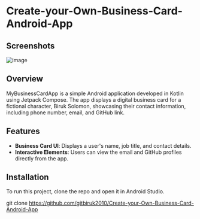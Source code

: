 # Create-your-Own-Business-Card-Android-App
## Screenshots
![image](https://github.com/gitbiruk2010/Create-your-Own-Business-Card-Android-App/assets/103274295/8bb9f563-cf0f-4d29-81be-613949ada2c2)

## Overview
MyBusinessCardApp is a simple Android application developed in Kotlin using Jetpack Compose. The app displays a digital business card for a fictional character, Biruk Solomon, showcasing their contact information, including phone number, email, and GitHub link.

## Features
- **Business Card UI**: Displays a user's name, job title, and contact details.
- **Interactive Elements**: Users can view the email and GitHub profiles directly from the app.

## Installation
To run this project, clone the repo and open it in Android Studio.

git clone https://github.com/gitbiruk2010/Create-your-Own-Business-Card-Android-App
